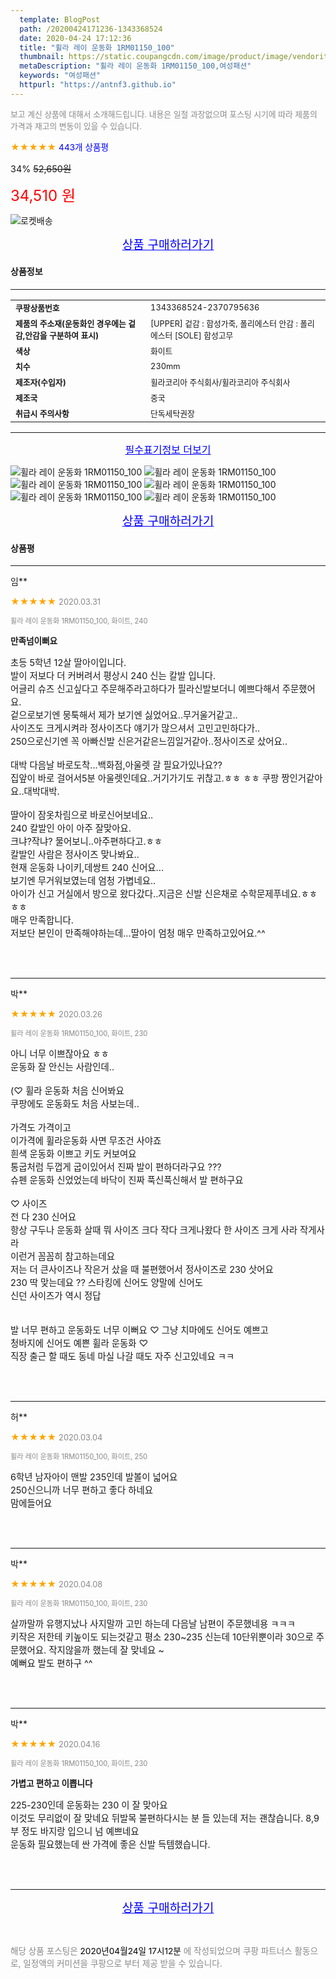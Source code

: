 ```yaml
---
  template: BlogPost
  path: /20200424171236-1343368524
  date: 2020-04-24 17:12:36
  title: "휠라 레이 운동화 1RM01150_100"
  thumbnail: https://static.coupangcdn.com/image/product/image/vendoritem/2018/12/03/4094282700/e5309a6c-362d-4cee-a242-01075b3bae30.jpg
  metaDescription: "휠라 레이 운동화 1RM01150_100,여성패션"
  keywords: "여성패션"
  httpurl: "https://antnf3.github.io"
---
```

  
<span style="color: #888;font-size:0.8rem">보고 계신 상품에 대해서 소개해드립니다.
내용은 일절 과장없으며 포스팅 시기에 따라 제품의 가격과 재고의 변동이 있을 수 있습니다.</span>
  
<span style="color: orange;">★★★★★</span> <span style="color: blue;font-size: 0.85rem;">443개 상품평</span>

<span style="font-size: 0.9rem">34%</span> <span style="font-size: 0.9rem">~~52,650원~~</span>

<span style="color: red;font-size: 1.5rem;">34,510 원</span>

![로켓배송](https://postfiles.pstatic.net/MjAyMDA0MTBfMjcz/MDAxNTg2NDQ1OTAwMDc5.1T-Iy6-X12_V8iyof2OtSqUCu6urPUUOnjG41kbMy_kg.c1eqxaGayJ1XX0TGV24QXbZg9dvQ9C_dYZx39G_Z7Wog.PNG.cigshop2/rocket_logo.png?type=w773)

<p align="center"><a href="http://me2.do/5df3GJs3" style="font-size: 1.2rem; color: blue;">상품 구매하러가기</a></p>

#### 상품정보

---

|                  |                       |
| ---------------- | --------------------- |
| **<span style="font-size:0.8rem;">쿠팡상품번호</span>** | <span style="font-size:0.8rem;">1343368524-2370795636</span> |
| **<span style="font-size:0.8rem;">제품의 주소재(운동화인 경우에는 겉감,안감을 구분하여 표시)</span>**    | <span style="font-size:0.8rem;">[UPPER] 겉감 : 합성가죽, 폴리에스터 안감 : 폴리에스터 [SOLE] 합성고무</span>        |
| **<span style="font-size:0.8rem;">색상</span>**    | <span style="font-size:0.8rem;">화이트</span>        |
| **<span style="font-size:0.8rem;">치수</span>**    | <span style="font-size:0.8rem;">230mm</span>        |
| **<span style="font-size:0.8rem;">제조자(수입자)</span>**    | <span style="font-size:0.8rem;">휠라코리아 주식회사/휠라코리아 주식회사</span>        |
| **<span style="font-size:0.8rem;">제조국</span>**    | <span style="font-size:0.8rem;">중국</span>        |
| **<span style="font-size:0.8rem;">취급시 주의사항</span>**    | <span style="font-size:0.8rem;">단독세탁권장</span>        |



---

<p align="center"><a href="http://me2.do/5df3GJs3" style="font-size: 1rem; color: blue;">필수표기정보 더보기</a></p>

![휠라 레이 운동화 1RM01150_100](http://thumbnail7.coupangcdn.com/thumbnails/remote/q89/image/retail/images/84642057824772-2e1ab4d9-b89c-4fa9-b00c-363fe2de1188.jpg)
![휠라 레이 운동화 1RM01150_100](http://thumbnail9.coupangcdn.com/thumbnails/remote/q89/image/retail/images/2020/02/10/19/1/ba453268-1701-46b0-aa5e-624284c5f357.jpg)
![휠라 레이 운동화 1RM01150_100](http://thumbnail10.coupangcdn.com/thumbnails/remote/q89/image/retail/images/2020/02/10/19/7/952fcc56-08dc-4d64-b53c-17cdf93ca01c.jpg)
![휠라 레이 운동화 1RM01150_100](http://thumbnail6.coupangcdn.com/thumbnails/remote/q89/image/retail/images/2020/02/10/19/6/2110a720-0791-4d1e-983e-d1d8bee05271.jpg)
![휠라 레이 운동화 1RM01150_100](http://thumbnail9.coupangcdn.com/thumbnails/remote/q89/image/retail/images/2020/02/10/19/3/c4a713a7-8d81-493e-a46e-628a316bd6ac.jpg)
![휠라 레이 운동화 1RM01150_100](http://thumbnail8.coupangcdn.com/thumbnails/remote/q89/image/retail/images/2020/02/10/19/8/8e1a4adc-c506-4937-9c84-52dda124d222.jpg)

<p align="center"><a href="http://me2.do/5df3GJs3" style="font-size: 1.2rem; color: blue;">상품 구매하러가기</a></p>

#### 상품평
  
---
  
임**
    
<span style="color: orange;">★★★★★</span> <span style="font-size:0.8rem;color: #888;">2020.03.31</span>
    
<span style="color: #888;font-size:0.7rem">휠라 레이 운동화 1RM01150_100, 화이트, 240</span>
    
<span style="font-size:0.85rem">**만족넘이뻐요**</span>
    
<span style="font-size: 0.9rem;">초등 5학년 12살 딸아이입니다.<br/>발이 저보다 더 커버려서  평상시 240 신는 칼발 입니다.<br/>어글리 슈즈 신고싶다고 주문해주라고하다가 필라신발보더니 예쁘다해서 주문했어요.<br/>겉으로보기엔 뭉툭해서 제가 보기엔 싫었어요..무거울거같고..<br/>사이즈도 크게시켜라 정사이즈다 얘기가 많으셔서 고민고민하다가..<br/>250으로신기엔 꼭 아빠신발 신은거같은느낌일거같아..정사이즈로 샀어요..<br/><br/>대박 다음날 바로도착...백화점,아울렛 갈 필요가있나요??<br/>집앞이 바로 걸어서5분 아울렛인데요..거기가기도 귀찮고.ㅎㅎ ㅎㅎ 쿠팡 짱인거같아요..대박대박.<br/><br/>딸아이 잠옷차림으로 바로신어보네요..<br/>240 칼발인 아이 아주 잘맞아요.<br/>크냐?작냐? 물어보니..아주편하다고.ㅎㅎ <br/>칼발인 사람은 정사이즈 맞나봐요..<br/>현재 운동화 나이키,데쌍트 240 신어요...<br/>보기엔 무거워보였는데 엄청 가볍네요..<br/>아이가 신고 거실에서 방으로 왔다갔다..지금은 신발 신은채로 수학문제푸네요.ㅎㅎㅎㅎ<br/>매우 만족합니다.<br/>저보단 본인이 만족해야하는데...딸아이 엄청 매우 만족하고있어요.^^</span>
    
<br>
<br>

---
  
박**
    
<span style="color: orange;">★★★★★</span> <span style="font-size:0.8rem;color: #888;">2020.03.26</span>
    
<span style="color: #888;font-size:0.7rem">휠라 레이 운동화 1RM01150_100, 화이트, 230</span>
    

    
<span style="font-size: 0.9rem;">아니 너무 이쁘잖아요 ㅎㅎ <br/>운동화 잘 안신는 사람인데.. <br/><br/>(♡ 휠라 운동화 처음 신어봐요 <br/>쿠팡에도 운동화도 처음 사보는데.. <br/><br/>가격도 가격이고 <br/>이가격에 휠라운동화 사면 무조건 사야죠 <br/>흰색 운동화 이쁘고 키도 커보여요 <br/>통굽처럼 두껍게 굽이있어서 진짜 발이 편하더라구요 ??? <br/>슈펜 운동화 신었었는데 바닥이 진짜 푹신푹신해서 발 편하구요 <br/><br/>♡ 사이즈 <br/>전 다 230 신어요 <br/>항상 구두나 운동화 살때 뭐 사이즈 크다 작다 크게나왔다 한 사이즈 크게 사라 작게사라 <br/>이런거 꼼꼼히 참고하는데요 <br/>저는 더 큰사이즈나 작은거 샀을 때 불편했어서 정사이즈로 230 삿어요 <br/>230 딱 맞는데요 ?? 스타킹에 신어도 양말에 신어도 <br/>신던 사이즈가 역시 정답 <br/><br/><br/>발 너무 편하고 운동화도 너무 이뻐요 ♡ 그냥 치마에도 신어도 예쁘고 <br/>청바지에 신어도 예쁜 휠라 운동화 ♡ <br/>직장 출근 할 때도 동네 마실 나갈 때도 자주  신고있네요 ㅋㅋ</span>
    
<br>
<br>

---
  
허**
    
<span style="color: orange;">★★★★★</span> <span style="font-size:0.8rem;color: #888;">2020.03.04</span>
    
<span style="color: #888;font-size:0.7rem">휠라 레이 운동화 1RM01150_100, 화이트, 250</span>
    

    
<span style="font-size: 0.9rem;">6학년 남자아이 맨발 235인데 발볼이 넓어요<br/>250신으니까 너무 편하고 좋다 하네요<br/>맘에들어요</span>
    
<br>
<br>

---
  
박**
    
<span style="color: orange;">★★★★★</span> <span style="font-size:0.8rem;color: #888;">2020.04.08</span>
    
<span style="color: #888;font-size:0.7rem">휠라 레이 운동화 1RM01150_100, 화이트, 230</span>
    

    
<span style="font-size: 0.9rem;">살까말까 유행지났나 사지말까 고민 하는데 다음날 남편이 주문했네용 ㅋㅋㅋ<br/>키작은 저한테 키높이도 되는것같고 평소 230~235 신는데 10단위뿐이라 30으로 주문했어요.  작지않을까 했는데 잘 맞네요 ~ <br/>예뻐요 발도 편하구 ^^</span>
    
<br>
<br>

---
  
박**
    
<span style="color: orange;">★★★★★</span> <span style="font-size:0.8rem;color: #888;">2020.04.16</span>
    
<span style="color: #888;font-size:0.7rem">휠라 레이 운동화 1RM01150_100, 화이트, 230</span>
    
<span style="font-size:0.85rem">**가볍고 편하고 이쁩니다**</span>
    
<span style="font-size: 0.9rem;">225-230인데 운동화는 230 이 잘 맞아요<br/>이것도 무리없이 잘 맞네요 뒤발목 불편하다시는 분 들 있는데 저는 괜찮습니다. 8,9부 정도 바지랑 입으니 넘 예쁘네요<br/>운동화 필요했는데 싼 가격에 좋은 신발 득템했습니다.</span>
    
<br>
<br>


  
---
  
<p align="center"><a href="http://me2.do/5df3GJs3" style="font-size: 1.2rem; color: blue;">상품 구매하러가기</a></p>
  
<br>
  
<span style="font-size: 0.85rem; color: #888;">해당 상품 포스팅은 <span style="color: #000;"> 2020년04월24일 17시12분 </span> 에 작성되었으며 쿠팡 파트너스 활동으로, 일정액의 커미션을 쿠팡으로 부터 제공 받을 수 있습니다.</span>